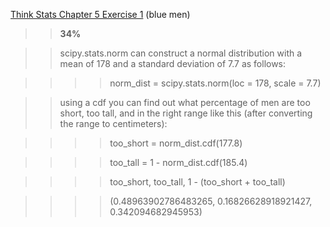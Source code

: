 [Think Stats Chapter 5 Exercise 1](http://greenteapress.com/thinkstats2/html/thinkstats2006.html#toc50) (blue men)

>> **34%**

>> scipy.stats.norm can construct a normal distribution with a mean of 178 and a standard deviation of 7.7 as follows:

>>>> norm_dist = scipy.stats.norm(loc = 178, scale = 7.7)

>> using a cdf you can find out what percentage of men are too short, too tall, and in the right range like this (after converting the range to centimeters):

>>>> too_short = norm_dist.cdf(177.8)

>>>> too_tall = 1 - norm_dist.cdf(185.4)

>>>> too_short, too_tall, 1 - (too_short + too_tall)

>>>> (0.48963902786483265, 0.16826628918921427, 0.342094682945953)
